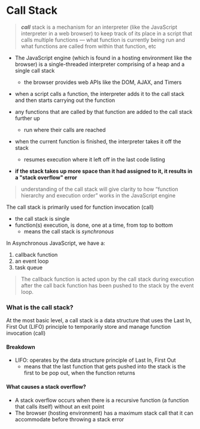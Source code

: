 # Call Stack
> ***call*** stack is a mechanism for an interpreter (like the JavaScript interpreter in a web browser) to keep track of its place in a script that calls multiple functions — what function is currently being run and what functions are called from within that function, etc
- The JavaScript engine (which is found in a hosting environment like the browser) is a single-threaded interpreter comprising of a heap and a single call stack
  - the browser provides web APIs like the DOM, AJAX, and Timers

- when a script calls a function, the interpreter adds it to the call stack and then starts carrying out the function
- any functions that are called by that function are added to the call stack further up
  - run where their calls are reached
- when the current function is finished, the interpreter takes it off the stack 
  - resumes execution where it left off in the last code listing
- **if the stack takes up more space than it had assigned to it, it results in a "stack overflow" error**

>understanding of the call stack will give clarity to how “function hierarchy and execution order” works in the JavaScript engine

The call stack is primarily used for function invocation (call) 
  - the call stack is single 
  - function(s) execution, is done, one at a time, from top to bottom 
    - means the call stack is *synchronous*

In Asynchronous JavaScript, we have a:
1. callback function
2. an event loop
3. task queue 

> The callback function is acted upon by the call stack during execution after the call back function has been pushed to the stack by the event loop.

### What is the call stack?

At the most basic level, a call stack is a data structure that uses the Last In, First Out (LIFO) principle to temporarily store and manage function invocation (call)

#### Breakdown

- LIFO: operates by the data structure principle of Last In, First Out 
  - means that the last function that gets pushed into the stack is the first to be pop out, when the function returns

#### What causes a stack overflow?
- A stack overflow occurs when there is a recursive function (a function that calls itself) without an exit point 
- The browser (hosting environment) has a maximum stack call that it can accommodate before throwing a stack error